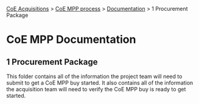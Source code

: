 [CoE Acquisitions](https://github.com/GSA/coe-acquisitions) > [CoE MPP process](https://github.com/GSA/coe-mpp-process/) > [Documentation](https://github.com/GSA/coe-mpp-process/documentation/) > 1 Procurement Package

# CoE MPP Documentation
## 1 Procurement Package

This folder contains all of the information the project team will need to submit to get a CoE MPP buy started. It also contains all of the information the acquisition team will need to verify the CoE MPP buy is ready to get started.

